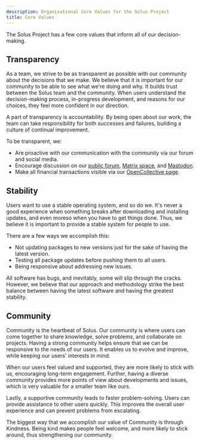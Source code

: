 ```yaml
---
description: Organizational Core Values for the Solus Project
title: Core Values
---
```


The Solus Project has a few core values that inform all of our decision-making.

## Transparency

As a team, we strive to be as transparent as possible with our community about the decisions that we make. We believe that it is important for our community to be able to see what we're doing and why. It builds trust between the Solus team and the community. When users understand the decision-making process, in-progress development, and reasons for our choices, they feel more confident in our direction.

A part of transparency is accountability. By being open about our work, the team can take responsibility for both successes and failures, building a culture of continual improvement.

To be transparent, we:

- Are proactive with our communication with the community via our forum and social media.
- Encourage discussion on our [public forum](https://discuss.getsol.us), [Matrix space](https://matrix.to/#/#solus:matrix.org), and [Mastodon](https://fosstodon.org/@solus).
- Make all financial transactions visible via our [OpenCollective page](https://opencollective.com/getsolus#category-BUDGET).

## Stability

Users want to use a stable operating system, and so do we. It's never a good experience when something breaks after downloading and installing updates, and even moreso when you have to get things done. Thus, we believe it is important to provide a stable system for people to use.

There are a few ways we accomplish this:

- Not updating packages to new versions just for the sake of having the latest version.
- Testing all package updates before pushing them to all users.
- Being responsive about addressing new issues.

All software has bugs, and inevitably, some will slip through the cracks. However, we believe that our approach and methodology strike the best balance between having the latest software and having the greatest stability.

## Community

Community is the heartbeat of Solus. Our community is where users can come together to share knowledge, solve problems, and collaborate on projects. Having a strong community helps ensure that we can be responsive to the needs of our users. It enables us to evolve and improve, while keeping our users' interests in mind.

When our users feel valued and supported, they are more likely to stick with us, encouraging long-term engagement. Further, having a diverse community provides more points of view about developments and issues, which is very valuable for a smaller team like ours.

Lastly, a supportive community leads to faster problem-solving. Users can provide assistance to other users quickly. This improves the overall user experience and can prevent problems from escalating.

The biggest way that we accomplish our value of Community is through Kindness. Being kind makes people feel welcome, and more likely to stick around, thus strengthening our community.
